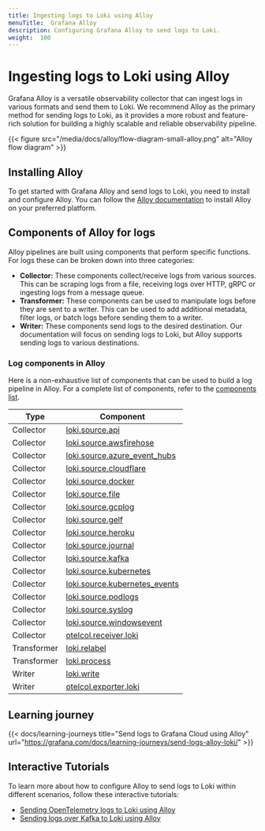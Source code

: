```yaml
---
title: Ingesting logs to Loki using Alloy
menuTitle:  Grafana Alloy
description: Configuring Grafana Alloy to send logs to Loki.
weight:  100
---
```



# Ingesting logs to Loki using Alloy

Grafana Alloy is a versatile observability collector that can ingest logs in various formats and send them to Loki. We recommend Alloy as the primary method for sending logs to Loki, as it provides a more robust and feature-rich solution for building a highly scalable and reliable observability pipeline.

{{< figure src="/media/docs/alloy/flow-diagram-small-alloy.png" alt="Alloy flow diagram" >}}

## Installing Alloy

To get started with Grafana Alloy and send logs to Loki, you need to install and configure Alloy. You can follow the [Alloy documentation](https://grafana.com/docs/alloy/latest/get-started/install/) to install Alloy on your preferred platform.

## Components of Alloy for logs

Alloy pipelines are built using components that perform specific functions. For logs these can be broken down into three categories:

- **Collector:** These components collect/receive logs from various sources. This can be scraping logs from a file, receiving logs over HTTP, gRPC or ingesting logs from a message queue.
- **Transformer:** These components can be used to manipulate logs before they are sent to a writer. This can be used to add additional metadata, filter logs, or batch logs before sending them to a writer.
- **Writer:** These components send logs to the desired destination. Our documentation will focus on sending logs to Loki, but Alloy supports sending logs to various destinations.

### Log components in Alloy

Here is a non-exhaustive list of components that can be used to build a log pipeline in Alloy. For a complete list of components, refer to the [components list](https://grafana.com/docs/alloy/latest/reference/components/).

| Type       | Component                                                                                           |
|------------|-----------------------------------------------------------------------------------------------------|
| Collector  | [loki.source.api](https://grafana.com/docs/alloy/latest/reference/components/loki.source.api/)      |
| Collector  | [loki.source.awsfirehose](https://grafana.com/docs/alloy/latest/reference/components/loki.source.awsfirehose/) |
| Collector  | [loki.source.azure_event_hubs](https://grafana.com/docs/alloy/latest/reference/components/loki.source.azure_event_hubs/) |
| Collector  | [loki.source.cloudflare](https://grafana.com/docs/alloy/latest/reference/components/loki.source.cloudflare/) |
| Collector  | [loki.source.docker](https://grafana.com/docs/alloy/latest/reference/components/loki.source.docker/) |
| Collector  | [loki.source.file](https://grafana.com/docs/alloy/latest/reference/components/loki.source.file/)   |
| Collector  | [loki.source.gcplog](https://grafana.com/docs/alloy/latest/reference/components/loki.source.gcplog/) |
| Collector  | [loki.source.gelf](https://grafana.com/docs/alloy/latest/reference/components/loki.source.gelf/)   |
| Collector  | [loki.source.heroku](https://grafana.com/docs/alloy/latest/reference/components/loki.source.heroku/) |
| Collector  | [loki.source.journal](https://grafana.com/docs/alloy/latest/reference/components/loki.source.journal/) |
| Collector  | [loki.source.kafka](https://grafana.com/docs/alloy/latest/reference/components/loki.source.kafka/)  |
| Collector  | [loki.source.kubernetes](https://grafana.com/docs/alloy/latest/reference/components/loki.source.kubernetes/) |
| Collector  | [loki.source.kubernetes_events](https://grafana.com/docs/alloy/latest/reference/components/loki.source.kubernetes_events/) |
| Collector  | [loki.source.podlogs](https://grafana.com/docs/alloy/latest/reference/components/loki.source.podlogs/) |
| Collector  | [loki.source.syslog](https://grafana.com/docs/alloy/latest/reference/components/loki.source.syslog/) |
| Collector  | [loki.source.windowsevent](https://grafana.com/docs/alloy/latest/reference/components/loki.source.windowsevent/) |
| Collector  | [otelcol.receiver.loki](https://grafana.com/docs/alloy/latest/reference/components/otelcol.receiver.loki/) |
| Transformer| [loki.relabel](https://grafana.com/docs/alloy/latest/reference/components/loki.relabel/)            |
| Transformer| [loki.process](https://grafana.com/docs/alloy/latest/reference/components/loki.process/)            |
| Writer     | [loki.write](https://grafana.com/docs/alloy/latest/reference/components/loki.write/)                |
| Writer     | [otelcol.exporter.loki](https://grafana.com/docs/alloy/latest/reference/components/otelcol.exporter.loki/) |

## Learning journey

{{< docs/learning-journeys title="Send logs to Grafana Cloud using Alloy" url="https://grafana.com/docs/learning-journeys/send-logs-alloy-loki/" >}}

## Interactive Tutorials

To learn more about how to configure Alloy to send logs to Loki within different scenarios, follow these interactive tutorials:

- [Sending OpenTelemetry logs to Loki using Alloy](examples/alloy-otel-logs/)
- [Sending logs over Kafka to Loki using Alloy](examples/alloy-kafka-logs/)
